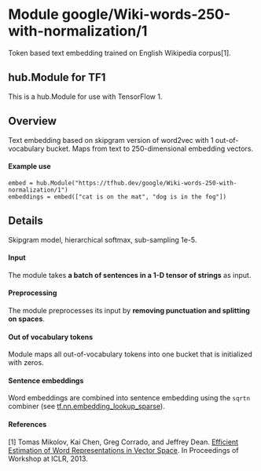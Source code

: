 # Module google/&zwnj;Wiki-words-250-with-normalization/1
Token based text embedding trained on English Wikipedia corpus[1].

<!-- module-type: text-embedding -->
<!-- network-architecture: word2vec skip-gram -->
<!-- dataset: Wikipedia -->
<!-- language: en -->
<!-- fine-tunable: true -->
<!-- format: hub -->


## hub.Module for TF1

This is a hub.Module for use with TensorFlow 1.

## Overview

Text embedding based on skipgram version of word2vec with 1 out-of-vocabulary
bucket. Maps from text to 250-dimensional embedding vectors.

#### Example use
```
embed = hub.Module("https://tfhub.dev/google/Wiki-words-250-with-normalization/1")
embeddings = embed(["cat is on the mat", "dog is in the fog"])
```

## Details
Skipgram model, hierarchical softmax, sub-sampling 1e-5.

#### Input
The module takes **a batch of sentences in a 1-D tensor of strings** as input.

#### Preprocessing
The module preprocesses its input by **removing punctuation and splitting on spaces**.

#### Out of vocabulary tokens
Module maps all out-of-vocabulary tokens into one bucket that is initialized
with zeros.

#### Sentence embeddings
Word embeddings are combined into sentence embedding using the `sqrtn` combiner
(see [tf.nn.embedding_lookup_sparse](https://www.tensorflow.org/api_docs/python/tf/nn/embedding_lookup_sparse)).

#### References
[1] Tomas Mikolov, Kai Chen, Greg Corrado, and Jeffrey Dean.
[Efficient Estimation of Word Representations in Vector Space](https://arxiv.org/abs/1301.3781).
In Proceedings of Workshop at ICLR, 2013.
